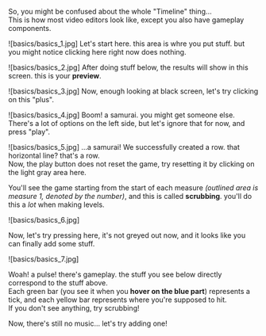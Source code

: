 So, you might be confused about the whole "Timeline" thing...  
This is how most video editors look like, except you also have gameplay components.

![basics/basics_1.jpg]
Let's start here. this area is whre you put stuff. but you might notice clicking here right now does nothing.

![basics/basics_2.jpg]
After doing stuff below, the results will show in this screen. this is your **preview**.

![basics/basics_3.jpg]
Now, enough looking at black screen, let's try clicking on this "plus".

![basics/basics_4.jpg]
Boom! a samurai. you might get someone else.  
There's a lot of options on the left side, but let's ignore that for now, and press "play".

![basics/basics_5.jpg]
...a samurai! We successfully created a row. that horizontal line? that's a row.  
Now, the play button does not reset the game, try resetting it by clicking on the light gray area here.

You'll see the game starting from the start of each measure *(outlined area is measure 1, denoted by the number)*, and this is called **scrubbing**. you'll do this a *lot* when making levels.

![basics/basics_6.jpg]

Now, let's try pressing here, it's not greyed out now, and it looks like you can finally add some stuff.

![basics/basics_7.jpg]

Woah! a pulse! there's gameplay. the stuff you see below directly correspond to the stuff above.  
Each green bar (you see it when you **hover on the blue part**) represents a tick, and each yellow bar represents where you're supposed to hit.  
If you don't see anything, try scrubbing!

Now, there's still no music... let's try adding one!    